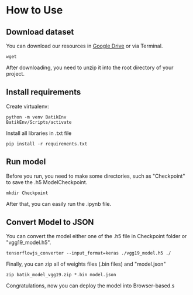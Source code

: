 # How to Use

## Download dataset

You can download our resources in [Google Drive]() or via Terminal.
```
wget 
```
After downloading, you need to unzip it into the root directory of your project.

## Install requirements

Create virtualenv:
```
python -m venv BatikEnv
BatikEnv/Scripts/activate
```
Install all libraries in .txt file
```
pip install -r requirements.txt
```

## Run model

Before you run, you need to make some directories, such as "Checkpoint" to save the .h5 ModelCheckpoint.
```
mkdir Checkpoint
```
After that, you can easily run the .ipynb file.

## Convert Model to JSON

You can convert the model either one of the .h5 file in Checkpoint folder or "vgg19_model.h5".
```
tensorflowjs_converter --input_format=keras ./vgg19_model.h5 ./
```
Finally, you can zip all of weights files (.bin files) and "model.json"
```
zip batik_model_vgg19.zip *.bin model.json
```
Congratulations, now you can deploy the model into Browser-based.s